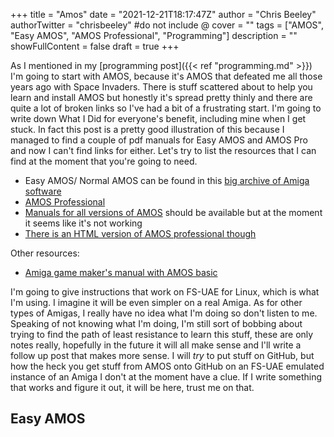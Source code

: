 +++
title = "Amos"
date = "2021-12-21T18:17:47Z"
author = "Chris Beeley"
authorTwitter = "chrisbeeley" #do not include @
cover = ""
tags = ["AMOS", "Easy AMOS", "AMOS Professional", "Programming"]
description = ""
showFullContent = false
draft = true
+++

As I mentioned in my [programming post]({{< ref "programming.md" >}}) I'm going to start with AMOS, because it's AMOS that defeated me all those years ago with Space Invaders. There is stuff scattered about to help you learn and install AMOS but honestly it's spread pretty thinly and there are quite a lot of broken links so I've had a bit of a frustrating start. I'm going to write down What I Did for everyone's benefit, including mine when I get stuck. In fact this post is a pretty good illustration of this because I managed to find a couple of pdf manuals for Easy AMOS and AMOS Pro and now I can't find links for either. Let's try to list the resources that I can find at the moment that you're going to need.

* Easy AMOS/ Normal AMOS can be found in this [big archive of Amiga software](https://archive.org/details/Commodore_Amiga_TOSEC_2012_04_10)
* [AMOS Professional](https://github.com/marc365/AMOS-Professional-365)
* [Manuals for all versions of AMOS](https://www.ultimateamiga.co.uk/index.php/page,16.html) should be available but at the moment it seems like it's not working
* [There is an HTML version of AMOS professional though](http://www.ultimateamiga.co.uk/HostedProjects/AMOSFactory/AMOSProManual/index.html)

Other resources:

* [Amiga game maker's manual with AMOS basic](https://archive.org/details/amiga-game-makers-manual/mode/2up)

I'm going to give instructions that work on FS-UAE for Linux, which is what I'm using. I imagine it will be even simpler on a real Amiga. As for other types of Amigas, I really have no idea what I'm doing so don't listen to me. Speaking of not knowing what I'm doing, I'm still sort of bobbing about trying to find the path of least resistance to learn this stuff, these are only notes really, hopefully in the future it will all make sense and I'll write a follow up post that makes more sense. I will *try* to put stuff on GitHub, but how the heck you get stuff from AMOS onto GitHub on an FS-UAE emulated instance of an Amiga I don't at the moment have a clue. If I write something that works and figure it out, it will be here, trust me on that.

## Easy AMOS


